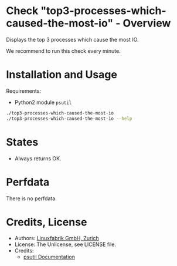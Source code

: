 # Check "top3-processes-which-caused-the-most-io" - Overview

Displays the top 3 processes which cause the most IO.

We recommend to run this check every minute.


# Installation and Usage

Requirements:
* Python2 module `psutil`

```bash
./top3-processes-which-caused-the-most-io
./top3-processes-which-caused-the-most-io --help
```


# States

* Always returns OK.


# Perfdata

There is no perfdata.


# Credits, License

* Authors: [Linuxfabrik GmbH, Zurich](https://www.linuxfabrik.ch)
* License: The Unlicense, see LICENSE file.
* Credits:
  - [psutil Documentation](https://psutil.readthedocs.io/en/latest/)